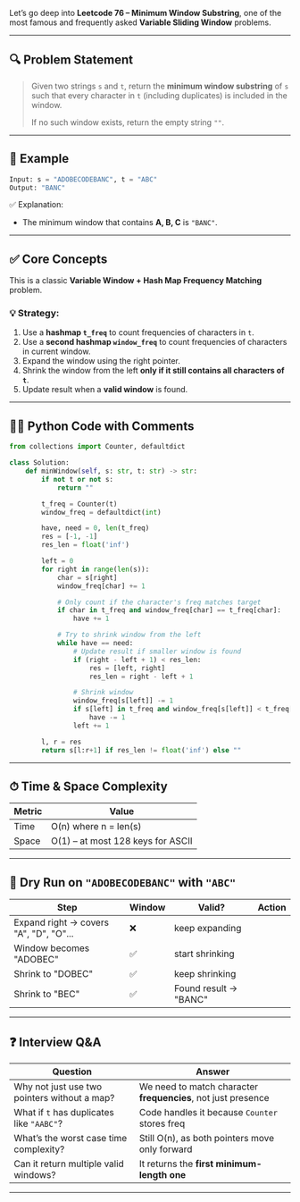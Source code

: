 Let’s go deep into **Leetcode 76 – Minimum Window Substring**, one of the most famous and frequently asked **Variable Sliding Window** problems.

---

## 🔍 Problem Statement

> Given two strings `s` and `t`, return the **minimum window substring** of `s` such that every character in `t` (including duplicates) is included in the window.
>
> If no such window exists, return the empty string `""`.

---

## 🧪 Example

```python
Input: s = "ADOBECODEBANC", t = "ABC"
Output: "BANC"
```

✅ Explanation:

* The minimum window that contains **A, B, C** is `"BANC"`.

---

## ✅ Core Concepts

This is a classic **Variable Window + Hash Map Frequency Matching** problem.

### 💡 Strategy:

1. Use a **hashmap `t_freq`** to count frequencies of characters in `t`.
2. Use a **second hashmap `window_freq`** to count frequencies of characters in current window.
3. Expand the window using the right pointer.
4. Shrink the window from the left **only if it still contains all characters of `t`**.
5. Update result when a **valid window** is found.

---

## 🧑‍💻 Python Code with Comments

```python
from collections import Counter, defaultdict

class Solution:
    def minWindow(self, s: str, t: str) -> str:
        if not t or not s:
            return ""

        t_freq = Counter(t)
        window_freq = defaultdict(int)

        have, need = 0, len(t_freq)
        res = [-1, -1]
        res_len = float('inf')

        left = 0
        for right in range(len(s)):
            char = s[right]
            window_freq[char] += 1

            # Only count if the character's freq matches target
            if char in t_freq and window_freq[char] == t_freq[char]:
                have += 1

            # Try to shrink window from the left
            while have == need:
                # Update result if smaller window is found
                if (right - left + 1) < res_len:
                    res = [left, right]
                    res_len = right - left + 1

                # Shrink window
                window_freq[s[left]] -= 1
                if s[left] in t_freq and window_freq[s[left]] < t_freq[s[left]]:
                    have -= 1
                left += 1

        l, r = res
        return s[l:r+1] if res_len != float('inf') else ""
```

---

## ⏱ Time & Space Complexity

| Metric | Value                             |
| ------ | --------------------------------- |
| Time   | O(n) where n = len(s)             |
| Space  | O(1) – at most 128 keys for ASCII |

---

## 🧠 Dry Run on `"ADOBECODEBANC"` with `"ABC"`

| Step                                   | Window | Valid?                | Action |
| -------------------------------------- | ------ | --------------------- | ------ |
| Expand right → covers "A", "D", "O"... | ❌      | keep expanding        |        |
| Window becomes "ADOBEC"                | ✅      | start shrinking       |        |
| Shrink to "DOBEC"                      | ✅      | keep shrinking        |        |
| Shrink to "BEC"                        | ✅      | Found result → "BANC" |        |

---

## ❓ Interview Q\&A

| Question                                     | Answer                                                        |
| -------------------------------------------- | ------------------------------------------------------------- |
| Why not just use two pointers without a map? | We need to match character **frequencies**, not just presence |
| What if `t` has duplicates like `"AABC"`?    | Code handles it because `Counter` stores freq                 |
| What’s the worst case time complexity?       | Still O(n), as both pointers move only forward                |
| Can it return multiple valid windows?        | It returns the **first minimum-length one**                   |

---
